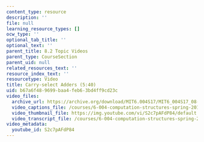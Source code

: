 ```yaml
---
content_type: resource
description: ''
file: null
learning_resource_types: []
ocw_type: ''
optional_tab_title: ''
optional_text: ''
parent_title: 8.2 Topic Videos
parent_type: CourseSection
parent_uid: null
related_resources_text: ''
resource_index_text: ''
resourcetype: Video
title: Carry-select Adders (5:40)
uid: b67a6f48-9699-baa4-feb6-3bd4ff9cd23c
video_files:
  archive_url: https://archive.org/download/MIT6.004S17/MIT6_004S17_08-02-02_300k.mp4
  video_captions_file: /courses/6-004-computation-structures-spring-2017/084f9b8b89085595822757f28f65b7fe_S2c7pAFdP84.vtt
  video_thumbnail_file: https://img.youtube.com/vi/S2c7pAFdP84/default.jpg
  video_transcript_file: /courses/6-004-computation-structures-spring-2017/73f1ba6e2017f2567b9997a4858b514c_S2c7pAFdP84.pdf
video_metadata:
  youtube_id: S2c7pAFdP84
---
```

